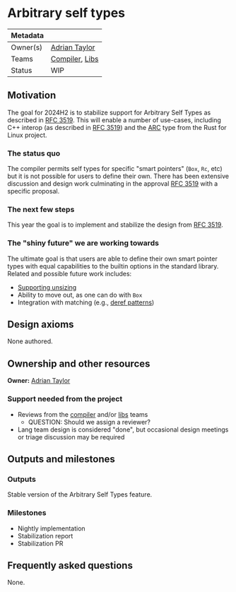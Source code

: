 # Arbitrary self types

| Metadata | |
| --- | --- |
| Owner(s) | [Adrian Taylor][] |
| Teams | [Compiler], [Libs] |
| Status | WIP |

[Compiler]: https://www.rust-lang.org/governance/teams/compiler
[Libs]: https://www.rust-lang.org/governance/teams/library
[Alice Ryhl]: https://github.com/Darksonn/

## Motivation

The goal for 2024H2 is to stabilize support for Arbitrary Self Types as described in [RFC 3519][]. This will enable a number of use-cases, including C++ interop (as described in [RFC 3519][]) and the [ARC][] type from the Rust for Linux project.

[RFC 3519]: https://github.com/rust-lang/rfcs/pull/3519
[ARC]: https://rust-for-linux.com/arc-in-the-linux-kernel

### The status quo

The compiler permits self types for specific "smart pointers" (`Box`, `Rc`, etc) but it is not possible for users to define their own. There has been extensive discussion and design work culminating in the approval [RFC 3519][] with a specific proposal.

### The next few steps

This year the goal is to implement and stabilize the design from [RFC 3519][].

### The "shiny future" we are working towards

The ultimate goal is that users are able to define their own smart pointer types with equal capabilities to the builtin options in the standard library. Related and possible future work includes:

* [Supporting unsizing](./rfl_arc_unsizing.md)
* Ability to move out, as one can do with `Box`
* Integration with matching (e.g., [deref patterns][])

[deref patterns]: https://github.com/rust-lang/lang-team/blob/master/projects/deref-patterns.md

## Design axioms

None authored.

## Ownership and other resources

**Owner:** [Adrian Taylor][]

[Adrian Taylor]: https://github.com/adetaylor

### Support needed from the project

* Reviews from the [compiler] and/or [libs] teams
    * QUESTION: Should we assign a reviewer?
* Lang team design is considered "done", but occasional design meetings or triage discussion may be required

## Outputs and milestones

### Outputs

Stable version of the Arbitrary Self Types feature.

### Milestones

* Nightly implementation
* Stabilization report
* Stabilization PR

## Frequently asked questions

None.